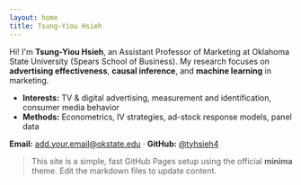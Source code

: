 ```yaml
---
layout: home
title: Tsung-Yiou Hsieh
---
```


Hi! I'm **Tsung-Yiou Hsieh**, an Assistant Professor of Marketing at Oklahoma State University (Spears School of Business).
My research focuses on **advertising effectiveness**, **causal inference**, and **machine learning** in marketing.

- **Interests:** TV & digital advertising, measurement and identification, consumer media behavior  
- **Methods:** Econometrics, IV strategies, ad-stock response models, panel data

**Email:** add.your.email@okstate.edu · **GitHub:** [@tyhsieh4](https://github.com/tyhsieh4)

> This site is a simple, fast GitHub Pages setup using the official **minima** theme. Edit the markdown files to update content.